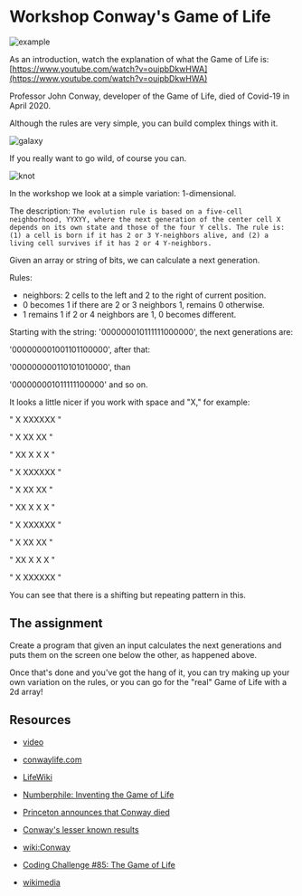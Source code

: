 # Workshop Conway's Game of Life

![](figures/1g3_o_02.gif "example")


As an introduction, watch the explanation of what the Game of Life is:
[https://www.youtube.com/watch?v=ouipbDkwHWA](https://www.youtube.com/watch?v=ouipbDkwHWA)

Professor John Conway, developer of the Game of Life, died of Covid-19 in April 2020.

Although the rules are very simple, you can build complex things with it.

![](figures/Galaxy_Conways_Game_of_Life.gif "galaxy")

If you really want to go wild, of course you can.

![](figures/Conway_Game_of_Life_Trefoil_Knot.gif "knot")


In the workshop we look at a simple variation:
1-dimensional.

The description:
`The evolution rule is based on a five-cell neighborhood, YYXYY, where the next generation of the center cell X depends on its own state and those of the four Y cells. The rule is: (1) a cell is born if it has 2 or 3 Y-neighbors alive, and (2) a living cell survives if it has 2 or 4 Y-neighbors.`

Given an array or string of bits, we can calculate a next generation.

Rules:
- neighbors: 2 cells to the left and 2 to the right of current position.
- 0 becomes 1 if there are 2 or 3 neighbors 1, remains 0 otherwise.
- 1 remains 1 if 2 or 4 neighbors are 1, 0 becomes different.


Starting with the string:
'000000010111111000000', the next generations are: 

'000000001001101100000', after that:

'000000000110101010000', than

'000000001011111100000' and so on. 

It looks a little nicer if you work with space and "X," for example:

"       X XXXXXX      "

"        X  XX XX     "

"         XX X X X    "

"        X XXXXXX     "

"         X  XX XX    "

"          XX X X X   "

"         X XXXXXX    "

"          X  XX XX   "

"           XX X X X  "

"          X XXXXXX   "

You can see that there is a shifting but repeating pattern in this.


## The assignment
Create a program that given an input calculates the next generations and puts them on the screen one below the other, as happened above.


Once that's done and you've got the hang of it, you can try making up your own variation on the rules, or you can go for the "real" Game of Life with a 2d array!


## Resources

+ [video](https://www.youtube.com/watch?v=C2vgICfQawE)

+ [conwaylife.com](https://conwaylife.com/)

+ [LifeWiki](https://conwaylife.com/wiki/Main_Page)

+ [Numberphile: Inventing the Game of Life](https://www.youtube.com/watch?v=ouipbDkwHWAf)

+ [Princeton announces that Conway died](https://www.princeton.edu/news/2020/04/14/mathematician-john-horton-conway-magical-genius-known-inventing-game-life-dies-age)

+ [Conway's lesser known results](https://mathoverflow.net/questions/357197/conways-lesser-known-results?utm_source=Iterable&utm_medium=email&utm_campaign=the_overflow_newsletter&utm_content=4-22-20)

+ [wiki:Conway](https://en.wikipedia.org/wiki/Conway%27s_Game_of_Life)

+ [Coding Challenge #85: The Game of Life](https://www.youtube.com/watch?v=ouipbDkwHWAf)

+ [wikimedia](https://commons.wikimedia.org/wiki/Category:Animations_of_the_Game_of_Life)
